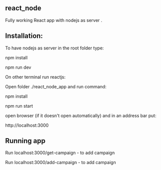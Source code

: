 
## react_node

Fully working React app with nodejs as server .

## Installation:

To have nodejs as server in the root folder type:

npm install

npm run dev

On other terminal run reactjs:

Open folder ./react_node_app and run command:

npm install

npm run start

open browser (if it doesn't open  automatically) and in an address bar put:

http://localhost:3000

## Running app

Run localhost:3000/get-campaign - to add campaign

Run localhost:3000/add-campaign - to add campaign

